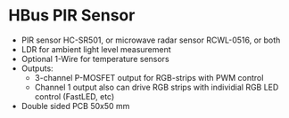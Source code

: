  # HBus PIR Sensor
 
   * PIR sensor HC-SR501, or microwave radar sensor RCWL-0516, or both
   * LDR for ambient light level measurement
   * Optional 1-Wire for temperature sensors
   * Outputs:
     * 3-channel P-MOSFET output for RGB-strips with PWM control
     * Channel 1 output also can drive RGB strips with individial RGB LED control (FastLED, etc)
   * Double sided PCB 50x50 mm
     
   
